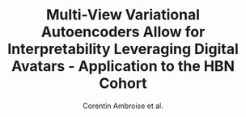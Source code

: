---
cat: gaia
subcat: signature
bestof: false
author: Corentin Ambroise et al.
title: Multi-View Variational Autoencoders Allow for Interpretability Leveraging Digital Avatars - Application to the HBN Cohort
year: 2023
type: inproceedings
doi: 10.1109/ISBI53787.2023.10230552
booktitle: IEEE 20th International Symposium on Biomedical Imaging (ISBI) 2023
---